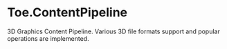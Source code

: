 # Toe.ContentPipeline
3D Graphics Content Pipeline. Various 3D file formats support and popular operations are implemented. 
